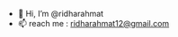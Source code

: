 - 👋 Hi, I’m @ridharahmat
- 📫 reach me : ridharahmat12@gmail.com

<!---
my recent articles : https://medium.com/@ridharahmat12/why-did-bank-customers-move-to-competitors-30716e185fec

--->
